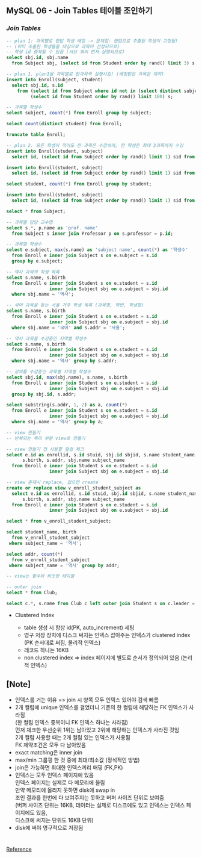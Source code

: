 ## MySQL 06 - Join Tables 테이블 조인하기

### _Join Tables_

```sql
-- plan 1: 과목별로 랜덤 학생 배정 -> 문제점: 랜덤으로 추출된 학생이 고정됨!
-- (이미 추출한 학생들을 대상으로 과목이 선정되므로)
-- 학생 id 중복될 수 있음 (서브 쿼리 먼저 실행되므로)
select sbj.id, sbj.name
  from Subject sbj, (select id from Student order by rand() limit 3) s order by sbj.id;

-- plan 1. plan1을 과목별로 한과목씩 실행시킴! (배정받은 과목은 제외)
insert into Enroll(subject, student)
  select sbj.id, s.id
    from (select id from Subject where id not in (select distinct subject from Enroll) order by id limit 1) sbj,
         (select id from Student order by rand() limit 100) s;

-- 과목별 학생수
select subject, count(*) from Enroll group by subject;

select count(distinct student) from Enroll;

truncate table Enroll;

-- plan 2. 모든 학생이 적어도 한 과목은 수강하며, 한 학생은 최대 3과목까지 수강
insert into Enroll(student, subject)
  select id, (select id from Subject order by rand() limit 1) sid from Student order by id;

insert into Enroll(student, subject)
  select id, (select id from Subject order by rand() limit 1) sid from Student order by rand() limit 500 on duplicate key update student = student;

select student, count(*) from Enroll group by student;

insert into Enroll(student, subject)
  select id, (select id from Subject order by rand() limit 1) sid from Student order by rand() limit 500 on duplicate key update student = student;
```

```sql
select * from Subject;

-- 과목별 담당 교수명
select s.*, p.name as 'prof. name'
  from Subject s inner join Professor p on s.professor = p.id;

-- 과목별 학생수
select e.subject, max(s.name) as 'subject name', count(*) as '학생수'
  from Enroll e inner join Subject s on e.subject = s.id
  group by e.subject;

-- 역사 과목의 학생 목록
select s.name, s.birth
  from Enroll e inner join Student s on e.student = s.id
                inner join Subject sbj on e.subject = sbj.id
  where sbj.name = '역사';

-- 국어 과목을 듣는 서울 거주 학생 목록 (과목명, 학번, 학생명)
select s.name, s.birth
  from Enroll e inner join Student s on e.student = s.id
                inner join Subject sbj on e.subject = sbj.id
  where sbj.name = '국어' and s.addr = '서울';

-- 역사 과목을 수강중인 지역별 학생수
select s.name, s.birth
  from Enroll e inner join Student s on e.student = s.id
                inner join Subject sbj on e.subject = sbj.id
  where sbj.name = '역사' group by s.addr;

-- 강의를 수강중인 과목별 지역별 학생수
select sbj.id, max(sbj.name), s.name, s.birth
  from Enroll e inner join Student s on e.student = s.id
                inner join Subject sbj on e.subject = sbj.id
  group by sbj.id, s.addr;

select substring(s.addr, 1, 2) as a, count(*)
  from Enroll e inner join Student s on e.student = s.id
                inner join Subject sbj on e.subject = sbj.id
  where sbj.name = '역사' group by a;
```

```sql
-- view 만들기
-- 반복되는 쿼리 부분 view로 만들기

-- view 만들기 전 사용할 컬럼 체크
select e.id as enrollid, s.id stuid, sbj.id sbjid, s.name student_name,
      s.birth, s.addr, sbj.name subject_name
  from Enroll e inner join Student s on e.student = s.id
                inner join Subject sbj on e.subject = sbj.id

-- view 존재시 replace, 없으면 create
create or replace view v_enroll_student_subject as
  select e.id as enrollid, s.id stuid, sbj.id sbjid, s.name student_name,
      s.birth, s.addr, sbj.name subject_name
  from Enroll e inner join Student s on e.student = s.id
                inner join Subject sbj on e.subject = sbj.id

select * from v_enroll_student_subject;

select student_name, birth
  from v_enroll_student_subject
 where subject_name = '역사';

select addr, count(*)
  from v_enroll_student_subject
 where subject_name = '역사' group by addr;

-- view는 함수와 비슷한 테이블
```

```sql
-- outer join
select * from Club;

select c.*, s.name from Club c left outer join Student s on c.leader = s.id;
```

- Clustered Index

  - table 생성 시 항상 id(PK, auto_increment) 세팅
  - 영구 저장 장치에 디스크 써지는 인덱스 잡아주는 인덱스가 clustered index <br/>
    (PK 순서대로 써짐, 물리적 인덱스)
  - 레코드 하나는 16KB
  - non clustered index => index 페이지에 별도로 순서가 정의되어 있음 (논리적 인덱스)

## [Note]

- 인덱스를 거는 이유 => join 시 양쪽 모두 인덱스 있어야 검색 빠름
- 2개 컬럼에 unique 인덱스를 걸었더니 기존의 한 컬럼에 해당하는 FK 인덱스가 사라짐 <br/>
  (한 컬럼 인덱스 중복이니 FK 인덱스 하나는 사라짐) <br/>
  먼저 체크한 우선순위 1위는 남아있고 2위에 해당하는 인덱스가 사라진 것임 <br/>
  2개 컬럼 사용할 때는 2개 컬럼 있는 인덱스가 사용됨 <br/>
  FK 제약조건은 모두 다 남아있음
- exact matching은 inner join
- max/min 그룹핑 한 것 중에 최대/최소값 (정석적인 방법)
- join은 가능하면 최대한 인덱스끼리 매핑 (FK,PK)
- 인덱스는 모두 인덱스 페이지에 있음 <br/>
  인덱스 페이지는 실제로 다 메모리에 올림 <br/>
  만약 메모리에 올리지 못하면 disk에 swap in <br/>
  조인 결과를 한번에 다 보여주지는 못하고 버퍼 사이즈 단위로 보여줌 <br/>
  (버퍼 사이즈 단위는 16KB, 데이터는 실제로 디스크에도 있고 인덱스는 인덱스 페이지에도 있음, <br/>
  디스크에 써지는 단위도 16KB 단위)
- disk에 써야 영구적으로 저장됨

#

[Reference](https://www.youtube.com/watch?v=AgELXGiGfnE&list=PLEOnZ6GeucBU7FR26mn9d3Mxqc8V81yHX&index=6)
